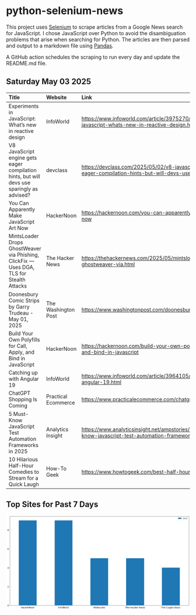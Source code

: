 # python-selenium-news

This project uses [Selenium](https://www.seleniumhq.org/) to scrape articles from a Google News search for JavaScript.
I chose JavaScript over Python to avoid the disambiguation problems that arise when searching for Python.
The articles are then parsed and output to a markdown file using [Pandas](https://pandas.pydata.org/).

A GitHub action schedules the scraping to run every day and update the README.md file.

## Saturday May 03 2025


| Title                                                                                      | Website             | Link                                                                                                                      |
|:-------------------------------------------------------------------------------------------|:--------------------|:--------------------------------------------------------------------------------------------------------------------------|
| Experiments in JavaScript: What’s new in reactive design                                   | InfoWorld           | https://www.infoworld.com/article/3975270/experiments-in-javascript-whats-new-in-reactive-design.html                     |
| V8 JavaScript engine gets eager compilation hints, but will devs use sparingly as advised? | devclass            | https://devclass.com/2025/05/02/v8-javascript-engine-gets-eager-compilation-hints-but-will-devs-use-sparingly-as-advised/ |
| You Can Apparently Make JavaScript Art Now                                                 | HackerNoon          | https://hackernoon.com/you-can-apparently-make-javascript-art-now                                                         |
| MintsLoader Drops GhostWeaver via Phishing, ClickFix — Uses DGA, TLS for Stealth Attacks   | The Hacker News     | https://thehackernews.com/2025/05/mintsloader-drops-ghostweaver-via.html                                                  |
| Doonesbury Comic Strips by Garry Trudeau - May 01, 2025                                    | The Washington Post | https://www.washingtonpost.com/doonesbury/strip/archive/2025/5/1                                                          |
| Build Your Own Polyfills for Call, Apply, and Bind in JavaScript                           | HackerNoon          | https://hackernoon.com/build-your-own-polyfills-for-call-apply-and-bind-in-javascript                                     |
| Catching up with Angular 19                                                                | InfoWorld           | https://www.infoworld.com/article/3964105/catching-up-with-angular-19.html                                                |
| ChatGPT Shopping Is Coming                                                                 | Practical Ecommerce | https://www.practicalecommerce.com/chatgpt-shopping-is-coming                                                             |
| 5 Must-Know JavaScript Test Automation Frameworks in 2025                                  | Analytics Insight   | https://www.analyticsinsight.net/ampstories/tech-news/5-must-know-javascript-test-automation-frameworks-in-2025           |
| 10 Hilarious Half-Hour Comedies to Stream for a Quick Laugh                                | How-To Geek         | https://www.howtogeek.com/best-half-hour-comedies/                                                                        |
## Top Sites for Past 7 Days

![Graph of Top Sites](https://raw.githubusercontent.com/dan-mba/python-selenium-news/main/last-week.png)
